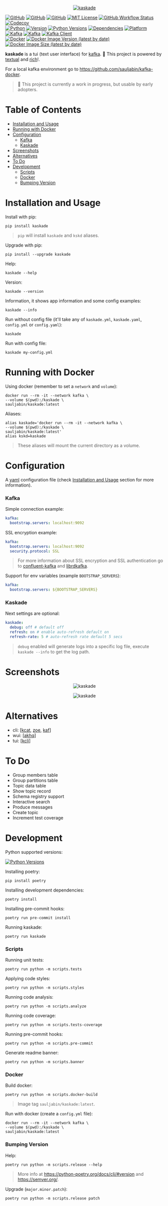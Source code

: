 <p align="center">
<a href="https://github.com/sauljabin/kaskade"><img alt="kaskade" src="https://raw.githubusercontent.com/sauljabin/kaskade/main/screenshots/banner.png"></a>
</p>

<a href="https://github.com"><img alt="GitHub" src="https://img.shields.io/badge/-github-0da5e0?logo=github&logoColor=white"></a>
<a href="https://github.com/sauljabin/kaskade"><img alt="GitHub" src="https://img.shields.io/badge/status-wip-orange"></a>
<a href="https://github.com/sauljabin/kaskade"><img alt="GitHub" src="https://badges.pufler.dev/updated/sauljabin/kaskade?label=updated"></a>
<a href="https://github.com/sauljabin/kaskade/blob/main/LICENSE"><img alt="MIT License" src="https://img.shields.io/github/license/sauljabin/kaskade"></a>
<a href="https://github.com/sauljabin/kaskade/actions"><img alt="GitHub Workflow Status" src="https://img.shields.io/github/workflow/status/sauljabin/kaskade/CI?label=tests"></a>
<a href="https://app.codecov.io/gh/sauljabin/kaskade"><img alt="Codecov" src="https://img.shields.io/codecov/c/github/sauljabin/kaskade"></a>
<br>
<a href="https://www.python.org/"><img alt="Python" src="https://img.shields.io/badge/-python-brightgreen?logo=python&logoColor=white"></a>
<a href="https://pypi.org/project/kaskade"><img alt="Version" src="https://img.shields.io/pypi/v/kaskade"></a>
<a href="https://pypi.org/project/kaskade"><img alt="Python Versions" src="https://img.shields.io/pypi/pyversions/kaskade"></a>
<a href="https://libraries.io/pypi/kaskade"><img alt="Dependencies" src="https://img.shields.io/librariesio/release/pypi/kaskade"></a>
<a href="https://pypi.org/project/kaskade"><img alt="Platform" src="https://img.shields.io/badge/platform-linux%20%7C%20osx-0da5e0"></a>
<br>
<a href="https://kafka.apache.org/"><img alt="Kafka" src="https://img.shields.io/badge/-kafka-e3e3e3?logo=apache-kafka&logoColor=202020"></a>
<a href="https://kafka.apache.org/"><img alt="Kafka" src="https://img.shields.io/badge/kafka-2.8%20%7C%203.0-blue"/></a>
<a href="https://pypi.org/project/confluent-kafka/"><img alt="Kafka Client" src="https://img.shields.io/pypi/v/confluent-kafka?label=kafka%20client"></a>
<br>
<a href="https://www.docker.com/"><img alt="Docker" src="https://img.shields.io/badge/-docker-blue?logo=docker&logoColor=white"></a>
<a href="https://hub.docker.com/r/sauljabin/kaskade"><img alt="Docker Image Version (latest by date)" src="https://img.shields.io/docker/v/sauljabin/kaskade?label=tag"></a>
<a href="https://hub.docker.com/r/sauljabin/kaskade"><img alt="Docker Image Size (latest by date)" src="https://img.shields.io/docker/image-size/sauljabin/kaskade"></a>

**kaskade** is a tui (text user interface) for [kafka](https://kafka.apache.org/).
:rocket: This project is powered by [textual](https://github.com/willmcgugan/textual)
and [rich](https://github.com/willmcgugan/rich)!.

For a local kafka environment go to https://github.com/sauljabin/kafka-docker.

> :construction: This project is currently a work in progress, but usable by early adopters.

# Table of Contents

* [Installation and Usage](#installation-and-usage)
* [Running with Docker](#running-with-docker)
* [Configuration](#configuration)
    * [Kafka](#kafka)
    * [Kaskade](#kaskade)
* [Screenshots](#screenshots)
* [Alternatives](#alternatives)
* [To Do](#to-do)
* [Development](#development)
  * [Scripts](#scripts)
  * [Docker](#docker)
  * [Bumping Version](#bumping-version)

# Installation and Usage

Install with pip:

```shell
pip install kaskade
```

> `pip` will install `kaskade` and `kskd` aliases.

Upgrade with pip:

```shell
pip install --upgrade kaskade
```

Help:

```shell
kaskade --help
```

Version:

```shell
kaskade --version
```

Information, it shows app information and some config examples:

```shell
kaskade --info
```

Run without config file (it'll take any of `kaskade.yml`, `kaskade.yaml`, `config.yml` or `config.yaml`):

```shell
kaskade
```

Run with config file:

```shell
kaskade my-config.yml
```

# Running with Docker

Using docker (remember to set a `network` and `volume`):

```shell
docker run --rm -it --network kafka \
--volume $(pwd):/kaskade \
sauljabin/kaskade:latest
```

Aliases:

```shell
alias kaskade='docker run --rm -it --network kafka \
--volume $(pwd):/kaskade \
sauljabin/kaskade:latest'
alias kskd=kaskade
```

> These aliases will mount the current directory as a volume.

# Configuration

A [yaml](https://yaml.org/spec/1.2/spec.html) configuration file (check [Installation and Usage](#installation-and-usage) section for more information).

### Kafka

Simple connection example:

```yaml
kafka:
  bootstrap.servers: localhost:9092
```

SSL encryption example:

```yaml
kafka:
  bootstrap.servers: localhost:9092
  security.protocol: SSL
```

> For more information about SSL encryption and SSL authentication go to [confluent-kafka](https://github.com/confluentinc/confluent-kafka-python#ssl-certificates) and [librdkafka](https://github.com/edenhill/librdkafka/wiki/Using-SSL-with-librdkafka#configure-librdkafka-client).

Support for env variables (example `BOOTSTRAP_SERVERS`):

```yaml
kafka:
  bootstrap.servers: ${BOOTSTRAP_SERVERS}
```

### Kaskade

Next settings are optional:

```yaml
kaskade:
  debug: off # default off
  refresh: on # enable auto-refresh default on
  refresh-rate: 5 # auto-refresh rate default 5 secs
```

> `debug` enabled will generate logs into a specific log file, execute `kaskade --info` to get the log path.

# Screenshots

<p align="center">
<img alt="kaskade" src="https://raw.githubusercontent.com/sauljabin/kaskade/main/screenshots/dashboard.png">
</p>

<p align="center">
<img alt="kaskade" src="https://raw.githubusercontent.com/sauljabin/kaskade/main/screenshots/help.png">
</p>

# Alternatives

- cli: [[kcat](https://github.com/edenhill/kcat), [zoe](https://github.com/adevinta/zoe), [kaf](https://github.com/birdayz/kaf)]
- wui: [[akhq](https://github.com/tchiotludo/akhq)]
- tui: [[kcli](https://github.com/cswank/kcli)]

# To Do

- Group members table
- Group partitions table
- Topic data table
- Show topic record
- Schema registry support
- Interactive search
- Produce messages
- Create topic
- Increment test coverage

# Development

Python supported versions:

<a href="https://pypi.org/project/kaskade"><img alt="Python Versions" src="https://img.shields.io/pypi/pyversions/kaskade?label="></a>

Installing poetry:

```shell
pip install poetry
```

Installing development dependencies:

```shell
poetry install
```

Installing pre-commit hooks:

```shell
poetry run pre-commit install
```

Running kaskade:

```shell
poetry run kaskade
```

### Scripts

Running unit tests:

```shell
poetry run python -m scripts.tests
```

Applying code styles:

```shell
poetry run python -m scripts.styles
```

Running code analysis:

```shell
poetry run python -m scripts.analyze
```

Running code coverage:

```shell
poetry run python -m scripts.tests-coverage
```

Running pre-commit hooks:

```shell
poetry run python -m scripts.pre-commit
```

Generate readme banner:

```shell
poetry run python -m scripts.banner
```

### Docker

Build docker:

```shell
poetry run python -m scripts.docker-build
```

> Image tag `sauljabin/kaskade:latest`.

Run with docker (create a `config.yml` file):

```shell
docker run --rm -it --network kafka \
--volume $(pwd):/kaskade \
sauljabin/kaskade:latest
```

### Bumping Version

Help:

```shell
poetry run python -m scripts.release --help
```

> More info at https://python-poetry.org/docs/cli/#version and https://semver.org/.

Upgrade (`major.minor.patch`):

```shell
poetry run python -m scripts.release patch
```
